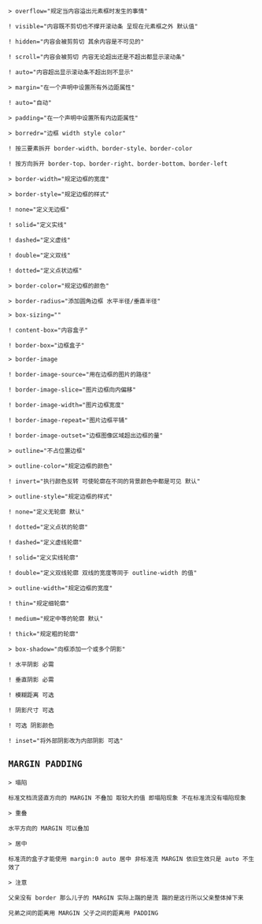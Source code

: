 `> overflow="规定当内容溢出元素框时发生的事情"`

`! visible="内容既不剪切也不撑开滚动条 呈现在元素框之外 默认值"`

`! hidden="内容会被剪剪切 其余内容是不可见的"`

`! scroll="内容会被剪切 内容无论超出还是不超出都显示滚动条"`

`! auto="内容超出显示滚动条不超出则不显示"`

`> margin="在一个声明中设置所有外边距属性"`

`! auto="自动"`

`> padding="在一个声明中设置所有内边距属性"`

`> borredr="边框 width style color"`

`! 按三要素拆开 border-width、border-style、border-color `

`! 按方向拆开 border-top、border-right、border-bottom、border-left`

`> border-width="规定边框的宽度"`

`> border-style="规定边框的样式"`

`! none="定义无边框"`

`! solid="定义实线"`

`! dashed="定义虚线"`

`! double="定义双线"`

`! dotted="定义点状边框"`

`> border-color="规定边框的颜色"`

`> border-radius="添加圆角边框 水平半径/垂直半径"`

`> box-sizing=""`

`! content-box="内容盒子"`

`! border-box="边框盒子"`

`> border-image`

`! border-image-source="用在边框的图片的路径"`

`! border-image-slice="图片边框向内偏移"`

`! border-image-width="图片边框宽度"`

`! border-image-repeat="图片边框平铺"`

`! border-image-outset="边框图像区域超出边框的量"`

`> outline="不占位置边框"`

`> outline-color="规定边框的颜色"`

`! invert="执行颜色反转 可使轮廓在不同的背景颜色中都是可见 默认"`

`> outline-style="规定边框的样式"`

`! none="定义无轮廓 默认"`

`! dotted="定义点状的轮廓"`

`! dashed="定义虚线轮廓"`

`! solid="定义实线轮廓"`

`! double="定义双线轮廓 双线的宽度等同于 outline-width 的值"`

`> outline-width="规定边框的宽度"`

`! thin="规定细轮廓"`

`! medium="规定中等的轮廓 默认"`

`! thick="规定粗的轮廓"`

`> box-shadow="向框添加一个或多个阴影"`

`! 水平阴影 必需`

`! 垂直阴影 必需`

`! 模糊距离 可选`

`! 阴影尺寸 可选`

`! 可选 阴影颜色 `

`! inset="将外部阴影改为内部阴影 可选"`

`MARGIN PADDING`
--

`> 塌陷`

`标准文档流竖直方向的 MARGIN 不叠加 取较大的值 即塌陷现象 不在标准流没有塌陷现象`
  
`> 重叠`

`水平方向的 MARGIN 可以叠加`

`> 居中`

`标准流的盒子才能使用 margin:0 auto 居中 非标准流 MARGIN 依旧生效只是 auto 不生效了`

`> 注意`

`父亲没有 border 那么儿子的 MARGIN 实际上踹的是流 踹的是这行所以父亲整体掉下来 `
  
`兄弟之间的距离用 MARGIN 父子之间的距离用 PADDING`
